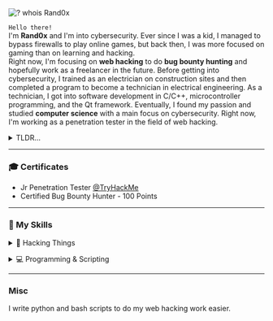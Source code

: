 <img src="https://readme-typing-svg.demolab.com?font=Fira+Code&duration=3200&pause=2000&color=C38936&center=false&vCenter=true&width=435&lines=%24+whois+Rand0x" alt="? whois Rand0x" />

`Hello there!` <br>I'm **Rand0x** and I'm into cybersecurity. Ever since I was a kid, I managed to bypass firewalls to play online games, but back then, I was more focused on gaming than on learning and hacking.<br>
Right now, I'm focusing on **web hacking** to do **bug bounty hunting** and hopefully work as a freelancer in the future. Before getting into cybersecurity, I trained as an electrician on construction sites and then completed a program to become a technician in electrical engineering. As a technician, I got into software development in C/C++, microcontroller programming, and the Qt framework. Eventually, I found my passion and studied **computer science** with a main focus on cybersecurity. Right now, I'm working as a penetration tester in the field of web hacking.

<details>
  <summary>TLDR...</summary>
  
- **Location**: Germany
- **Penetration Tester in Web Hacking**

</details>

---

### 🎓 Certificates
- Jr Penetration Tester <a href="https://tryhackme.com/r/path/outline/jrpenetrationtester">@TryHackMe</a>
- Certified Bug Bounty Hunter - 100 Points

---

### 🪼 My Skills
<details>
  <summary>🧨 Hacking Things</summary><br>
  
- Burp Suite Pro & Enterprise
- Metasploit
- Google
- ParrotOS
- gobuster
- dirsearch
- FFuF
- dig, dnsenum
- sqlmap
- hydra and medusa
- nmap

<br></details>
<details><summary>💻 Programming & Scripting</summary><br>

- C/C++
- C#
- MQL4/5 (like C++)
- Java
- Bash/Fish
- Python
- JavaScript + HTML, CSS
- SQL
- PHP
- Ruby
- Rust
<br></details>

---

### Misc
I write python and bash scripts to do my web hacking work easier.
